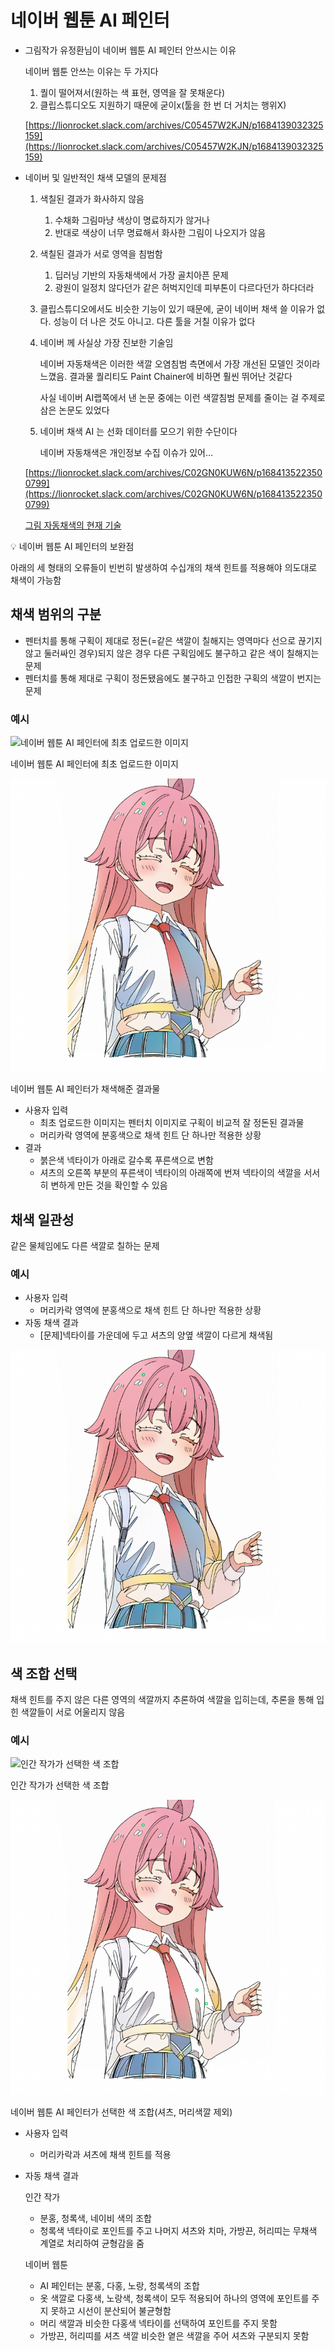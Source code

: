 # 네이버 웹툰 AI 페인터

- 그림작가 유정환님이 네이버 웹툰 AI 페인터 안쓰시는 이유
    
    네이버 웹툰 안쓰는 이유는 두 가지다
    
    1. 퀄이 떨어져서(원하는 색 표현, 영역을 잘 못채운다)
    2. 클립스튜디오도 지원하기 때문에 굳이x(툴을 한 번 더 거치는 행위X)
    
    [https://lionrocket.slack.com/archives/C05457W2KJN/p1684139032325159](https://lionrocket.slack.com/archives/C05457W2KJN/p1684139032325159)
    
- 네이버 및 일반적인 채색 모델의 문제점
    1. 색칠된 결과가 화사하지 않음
        1. 수채화 그림마냥 색상이 명료하지가 않거나
        2. 반대로 색상이 너무 명료해서 화사한 그림이 나오지가 않음
    2. 색칠된 결과가 서로 영역을 침범함
        1. 딥러닝 기반의 자동채색에서 가장 골치아픈 문제
        2. 광원이 일정치 않다던가 같은 허벅지인데 피부톤이 다르다던가 하다더라
    3. 클립스튜디오에서도 비슷한 기능이 있기 때문에, 굳이 네이버 채색 쓸 이유가 없다. 성능이 더 나은 것도 아니고. 다른 툴을 거칠 이유가 없다
    4. 네이버 께 사실상 가장 진보한 기술임
        
        네이버 자동채색은 이러한 색깔 오염침범 측면에서 가장 개선된 모델인 것이라 느꼈음. 결과물 퀄리티도 Paint Chainer에 비하면 훨씬 뛰어난 것같다
        
        사실 네이버 AI랩쪽에서 낸 논문 중에는 이런 색깔침범 문제를 줄이는 걸 주제로 삼은 논문도 있었다
        
    5. 네이버 채색 AI 는 선화 데이터를 모으기 위한 수단이다
        
        네이버 자동채색은 개인정보 수집 이슈가 있어…
        
    
    [https://lionrocket.slack.com/archives/C02GN0KUW6N/p1684135223500799](https://lionrocket.slack.com/archives/C02GN0KUW6N/p1684135223500799)
    
    [그림 자동채색의 현재 기술](https://itmii.tistory.com/2215)
    

<aside>
💡 네이버 웹툰 AI 페인터의 보완점

</aside>

아래의 세 형태의 오류들이 빈번히 발생하여 수십개의 채색 힌트를 적용해야 의도대로 채색이 가능함

## 채색 범위의 구분

- 펜터치를 통해 구획이 제대로 정돈(=같은 색깔이 칠해지는 영역마다 선으로 끊기지 않고 둘러싸인 경우)되지 않은 경우 다른 구획임에도 불구하고 같은 색이 칠해지는 문제
- 펜터치를 통해 제대로 구획이 정돈됐음에도 불구하고 인접한 구획의 색깔이 번지는 문제

### 예시

![네이버 웹툰 AI 페인터에 최초 업로드한 이미지](../useful%20websites%20b54dbf0e8b734bf3bbfc2958cc4d8aad/%25E1%2584%2589%25E1%2585%25B3%25E1%2584%258F%25E1%2585%25B3%25E1%2584%2585%25E1%2585%25B5%25E1%2586%25AB%25E1%2584%2589%25E1%2585%25A3%25E1%2586%25BA_2023-04-04_%25E1%2584%258B%25E1%2585%25A9%25E1%2584%2592%25E1%2585%25AE_3.46.43.png)

네이버 웹툰 AI 페인터에 최초 업로드한 이미지

![네이버 웹툰 AI 페인터가 채색해준 결과물](../useful%20websites%20b54dbf0e8b734bf3bbfc2958cc4d8aad/Screenshot_2023-05-09_at_8.20.31_PM.png)

네이버 웹툰 AI 페인터가 채색해준 결과물

- 사용자 입력
    - 최초 업로드한 이미지는 펜터치 이미지로 구획이 비교적 잘 정돈된 결과물
    - 머리카락 영역에 분홍색으로 채색 힌트 단 하나만 적용한 상황
- 결과
    - 붉은색 넥타이가 아래로 갈수록 푸른색으로 변함
    - 셔츠의 오른쪽 부분의 푸른색이 넥타이의 아래쪽에 번져 넥타이의 색깔을 서서히 변하게 만든 것을 확인할 수 있음

## 채색 일관성

같은 물체임에도 다른 색깔로 칠하는 문제

### 예시

- 사용자 입력
    - 머리카락 영역에 분홍색으로 채색 힌트 단 하나만 적용한 상황
- 자동 채색 결과
    - [문제]넥타이를 가운데에 두고 셔츠의 양옆 색깔이 다르게 채색됨

![Screenshot 2023-05-09 at 8.20.31 PM.png](../useful%20websites%20b54dbf0e8b734bf3bbfc2958cc4d8aad/Screenshot_2023-05-09_at_8.20.31_PM.png)

## 색 조합 선택

채색 힌트를 주지 않은 다른 영역의 색깔까지 추론하여 색깔을 입히는데, 추론을 통해 입힌 색깔들이 서로 어울리지 않음

### 예시

![인간 작가가 선택한 색 조합](../useful%20websites%20b54dbf0e8b734bf3bbfc2958cc4d8aad/%25E1%2584%2589%25E1%2585%25B3%25E1%2584%258F%25E1%2585%25B3%25E1%2584%2585%25E1%2585%25B5%25E1%2586%25AB%25E1%2584%2589%25E1%2585%25A3%25E1%2586%25BA_2023-04-04_%25E1%2584%258B%25E1%2585%25A9%25E1%2584%2592%25E1%2585%25AE_3.46.20.png)

인간 작가가 선택한 색 조합

![네이버 웹툰 AI 페인터가 선택한 색 조합(셔츠, 머리색깔 제외)](../useful%20websites%20b54dbf0e8b734bf3bbfc2958cc4d8aad/Screenshot_2023-05-09_at_8.46.17_PM.png)

네이버 웹툰 AI 페인터가 선택한 색 조합(셔츠, 머리색깔 제외)

- 사용자 입력
    - 머리카락과 셔츠에 채색 힌트를 적용
- 자동 채색 결과
    
    인간 작가
    
    - 분홍, 청록색, 네이비 색의 조합
    - 청록색 넥타이로 포인트를 주고 나머지 셔츠와 치마, 가방끈, 허리띠는 무채색 계열로 처리하여 균형감을 줌
    
    네이버 웹툰 
    
    - AI 페인터는 분홍, 다홍, 노랑, 청록색의 조합
    - 옷 색깔로 다홍색, 노랑색, 청록색이 모두 적용되어 하나의 영역에 포인트를 주지 못하고 시선이 분산되어 불균형함
    - 머리 색깔과 비슷한 다홍색 넥타이를 선택하여 포인트를 주지 못함
    - 가방끈, 허리띠를 셔츠 색깔 비슷한 옅은 색깔을 주어 셔츠와 구분되지 못함